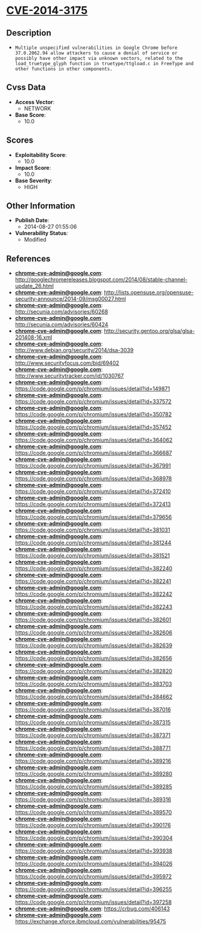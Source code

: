 
# [CVE-2014-3175](http://googlechromereleases.blogspot.com/2014/08/stable-channel-update_26.html)

## Description

- `Multiple unspecified vulnerabilities in Google Chrome before 37.0.2062.94 allow attackers to cause a denial of service or possibly have other impact via unknown vectors, related to the load_truetype_glyph function in truetype/ttgload.c in FreeType and other functions in other components.`

## Cvss Data

- **Access Vector**:
  - NETWORK
- **Base Score**:
  - 10.0

## Scores

- **Exploitability Score**:
  - 10.0
- **Impact Score**:
  - 10.0
- **Base Severity**:
  - HIGH

## Other Information

- **Publish Date**:
  - 2014-08-27 01:55:06
- **Vulnerability Status**:
  - Modified

## References

- **chrome-cve-admin@google.com**: http://googlechromereleases.blogspot.com/2014/08/stable-channel-update_26.html
- **chrome-cve-admin@google.com**: http://lists.opensuse.org/opensuse-security-announce/2014-09/msg00027.html
- **chrome-cve-admin@google.com**: http://secunia.com/advisories/60268
- **chrome-cve-admin@google.com**: http://secunia.com/advisories/60424
- **chrome-cve-admin@google.com**: http://security.gentoo.org/glsa/glsa-201408-16.xml
- **chrome-cve-admin@google.com**: http://www.debian.org/security/2014/dsa-3039
- **chrome-cve-admin@google.com**: http://www.securityfocus.com/bid/69402
- **chrome-cve-admin@google.com**: http://www.securitytracker.com/id/1030767
- **chrome-cve-admin@google.com**: https://code.google.com/p/chromium/issues/detail?id=149871
- **chrome-cve-admin@google.com**: https://code.google.com/p/chromium/issues/detail?id=337572
- **chrome-cve-admin@google.com**: https://code.google.com/p/chromium/issues/detail?id=350782
- **chrome-cve-admin@google.com**: https://code.google.com/p/chromium/issues/detail?id=357452
- **chrome-cve-admin@google.com**: https://code.google.com/p/chromium/issues/detail?id=364062
- **chrome-cve-admin@google.com**: https://code.google.com/p/chromium/issues/detail?id=366687
- **chrome-cve-admin@google.com**: https://code.google.com/p/chromium/issues/detail?id=367991
- **chrome-cve-admin@google.com**: https://code.google.com/p/chromium/issues/detail?id=368978
- **chrome-cve-admin@google.com**: https://code.google.com/p/chromium/issues/detail?id=372410
- **chrome-cve-admin@google.com**: https://code.google.com/p/chromium/issues/detail?id=372413
- **chrome-cve-admin@google.com**: https://code.google.com/p/chromium/issues/detail?id=379656
- **chrome-cve-admin@google.com**: https://code.google.com/p/chromium/issues/detail?id=381031
- **chrome-cve-admin@google.com**: https://code.google.com/p/chromium/issues/detail?id=381244
- **chrome-cve-admin@google.com**: https://code.google.com/p/chromium/issues/detail?id=381521
- **chrome-cve-admin@google.com**: https://code.google.com/p/chromium/issues/detail?id=382240
- **chrome-cve-admin@google.com**: https://code.google.com/p/chromium/issues/detail?id=382241
- **chrome-cve-admin@google.com**: https://code.google.com/p/chromium/issues/detail?id=382242
- **chrome-cve-admin@google.com**: https://code.google.com/p/chromium/issues/detail?id=382243
- **chrome-cve-admin@google.com**: https://code.google.com/p/chromium/issues/detail?id=382601
- **chrome-cve-admin@google.com**: https://code.google.com/p/chromium/issues/detail?id=382606
- **chrome-cve-admin@google.com**: https://code.google.com/p/chromium/issues/detail?id=382639
- **chrome-cve-admin@google.com**: https://code.google.com/p/chromium/issues/detail?id=382656
- **chrome-cve-admin@google.com**: https://code.google.com/p/chromium/issues/detail?id=382820
- **chrome-cve-admin@google.com**: https://code.google.com/p/chromium/issues/detail?id=383703
- **chrome-cve-admin@google.com**: https://code.google.com/p/chromium/issues/detail?id=384662
- **chrome-cve-admin@google.com**: https://code.google.com/p/chromium/issues/detail?id=387016
- **chrome-cve-admin@google.com**: https://code.google.com/p/chromium/issues/detail?id=387315
- **chrome-cve-admin@google.com**: https://code.google.com/p/chromium/issues/detail?id=387371
- **chrome-cve-admin@google.com**: https://code.google.com/p/chromium/issues/detail?id=388771
- **chrome-cve-admin@google.com**: https://code.google.com/p/chromium/issues/detail?id=389216
- **chrome-cve-admin@google.com**: https://code.google.com/p/chromium/issues/detail?id=389280
- **chrome-cve-admin@google.com**: https://code.google.com/p/chromium/issues/detail?id=389285
- **chrome-cve-admin@google.com**: https://code.google.com/p/chromium/issues/detail?id=389316
- **chrome-cve-admin@google.com**: https://code.google.com/p/chromium/issues/detail?id=389570
- **chrome-cve-admin@google.com**: https://code.google.com/p/chromium/issues/detail?id=390176
- **chrome-cve-admin@google.com**: https://code.google.com/p/chromium/issues/detail?id=390304
- **chrome-cve-admin@google.com**: https://code.google.com/p/chromium/issues/detail?id=393938
- **chrome-cve-admin@google.com**: https://code.google.com/p/chromium/issues/detail?id=394026
- **chrome-cve-admin@google.com**: https://code.google.com/p/chromium/issues/detail?id=395972
- **chrome-cve-admin@google.com**: https://code.google.com/p/chromium/issues/detail?id=396255
- **chrome-cve-admin@google.com**: https://code.google.com/p/chromium/issues/detail?id=397258
- **chrome-cve-admin@google.com**: https://crbug.com/406143
- **chrome-cve-admin@google.com**: https://exchange.xforce.ibmcloud.com/vulnerabilities/95475
